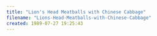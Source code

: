 ```yaml
---
title: "Lion's Head Meatballs with Chinese Cabbage"
filename: "Lions-Head-Meatballs-with-Chinese-Cabbage"
created: 1989-07-27 19:25:43
---
```

